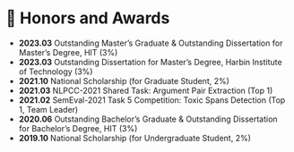# 🏅 Honors and Awards
- **2023.03** Outstanding Master’s Graduate & Outstanding Dissertation for Master’s Degree, HIT (3%)
- **2023.03** Outstanding Dissertation for Master’s Degree, Harbin Institute of Technology (3%)
- **2021.10** National Scholarship (for Graduate Student, 2%)
- **2021.03** NLPCC-2021 Shared Task: Argument Pair Extraction (Top 1)
- **2021.02** SemEval-2021 Task 5 Competition: Toxic Spans Detection (Top 1, Team Leader)
- **2020.06** Outstanding Bachelor’s Graduate & Outstanding Dissertation for Bachelor’s Degree, HIT (3%)
- **2019.10** National Scholarship (for Undergraduate Student, 2%)
